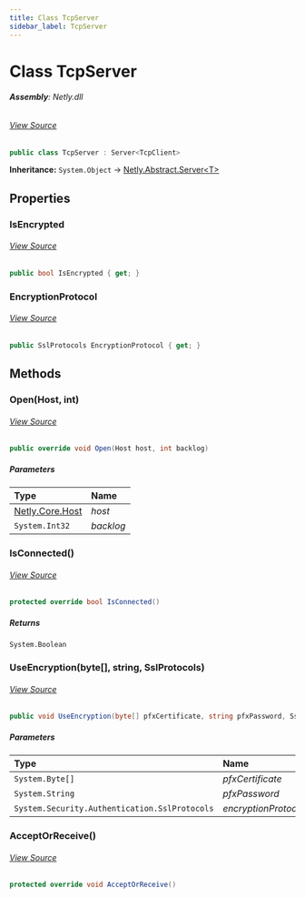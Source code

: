 ```yaml
---
title: Class TcpServer
sidebar_label: TcpServer
---
```

# Class TcpServer


###### **Assembly**: Netly.dll
###### [View Source](https://github.com/alec1o/netly/blob/main/src/Tcp/TcpServers.cs#L12)
```csharp title="Declaration"
public class TcpServer : Server<TcpClient>
```
**Inheritance:** `System.Object` -> [Netly.Abstract.Server&lt;T&gt;](../Netly.Abstract/Server`T`)

## Properties
### IsEncrypted

###### [View Source](https://github.com/alec1o/netly/blob/main/src/Tcp/TcpServers.cs#L14)
```csharp title="Declaration"
public bool IsEncrypted { get; }
```
### EncryptionProtocol

###### [View Source](https://github.com/alec1o/netly/blob/main/src/Tcp/TcpServers.cs#L15)
```csharp title="Declaration"
public SslProtocols EncryptionProtocol { get; }
```
## Methods
### Open(Host, int)

###### [View Source](https://github.com/alec1o/netly/blob/main/src/Tcp/TcpServers.cs#L41)
```csharp title="Declaration"
public override void Open(Host host, int backlog)
```

##### Parameters

| Type | Name |
|:--- |:--- |
| [Netly.Core.Host](../Netly.Core/Host) | *host* |
| `System.Int32` | *backlog* |

### IsConnected()

###### [View Source](https://github.com/alec1o/netly/blob/main/src/Tcp/TcpServers.cs#L81)
```csharp title="Declaration"
protected override bool IsConnected()
```

##### Returns

`System.Boolean`
### UseEncryption(byte[], string, SslProtocols)

###### [View Source](https://github.com/alec1o/netly/blob/main/src/Tcp/TcpServers.cs#L88)
```csharp title="Declaration"
public void UseEncryption(byte[] pfxCertificate, string pfxPassword, SslProtocols encryptionProtocol)
```

##### Parameters

| Type | Name |
|:--- |:--- |
| `System.Byte[]` | *pfxCertificate* |
| `System.String` | *pfxPassword* |
| `System.Security.Authentication.SslProtocols` | *encryptionProtocol* |

### AcceptOrReceive()

###### [View Source](https://github.com/alec1o/netly/blob/main/src/Tcp/TcpServers.cs#L106)
```csharp title="Declaration"
protected override void AcceptOrReceive()
```
